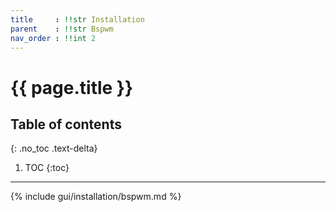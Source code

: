 ```yaml
---
title     : !!str Installation
parent    : !!str Bspwm
nav_order : !!int 2
---
```


# {{ page.title }}

## Table of contents
{: .no_toc .text-delta}

1. TOC
{:toc}

---

{% include gui/installation/bspwm.md %}
